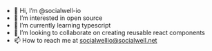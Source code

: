 - 👋 Hi, I’m @socialwell-io
- 👀 I’m interested in open source
- 🌱 I’m currently learning typescript
- 💞️ I’m looking to collaborate on creating reusable react components
- 📫 How to reach me at socialwellio@socialwell.net

<!---
socialwell-io/socialwell-io is a ✨ special ✨ repository because its `README.md` (this file) appears on your GitHub profile.
You can click the Preview link to take a look at your changes.
--->
